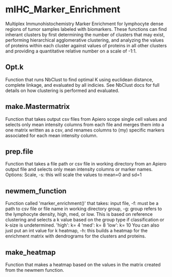 # mIHC_Marker_Enrichment
Multiplex Immunohistochemistry Marker Enrichment for lymphocyte dense regions of tumor samples labeled with biomarkers. These functions can find inherant clusters by first determining the number of clusters that may exist, performing hierarchical agglomerative clustering, and analyzing the values of proteins within each cluster against values of proteins in all other clusters and providing a quantitative relative number on a scale of -1:1.


## Opt.k
Function that runs NbClust to find optimal K using euclidean distance, complete linkage, and evaluated by all indicies. See NbClust docs for full details on how clustering is performed and evaluated. 

## make.Mastermatrix
Function that takes output csv files from Apiero scope single cell values and selects only mean intensity columns from each file and merges them into a one matrix written as a csv, and renames columns to (my) specific markers associated for each mean intensity column. 

## prep.file
Function that takes a file path or csv file in working directory from an Apiero output file and selects only mean intensity columns or marker names.
Options:
Scale, -s: this will scale the values to mean=0 and sd=1

## newmem_function
Function called 'marker_enrichment()' that takes:
input file, -f: must be a path to csv file or file name in working directory
group, -g: group refers to the lymphocyte density, high, med, or low. This is based on reference clustering and selects a k value based on the group type if classification or k-size is undetermined. 
'high': k= 4
'med': k= 8
'low': k= 10
You can also just put an int value for k 
heatmap, -h: this builds a heatmap for the enrichment matrix with dendrograms for the clusters and proteins.

## make_heatmap
Function that makes a heatmap based on the values in the matrix created from the newmem function. 



